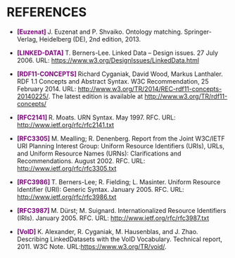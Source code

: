 # REFERENCES 

* **<span style="color:purple"> [Euzenat] </span>** J. Euzenat and P. Shvaiko. Ontology matching. Springer-Verlag, Heidelberg (DE), 2nd edition, 2013.

* **<span style="color:purple"> [LINKED-DATA] </span>** T. Berners-Lee. Linked Data – Design issues. 27 July 2006. URL: https://www.w3.org/DesignIssues/LinkedData.html <br>

* **<span style="color:purple"> [RDF11-CONCEPTS] </span>**  Richard Cyganiak, David Wood, Markus Lanthaler. RDF 1.1 Concepts and Abstract Syntax. W3C Recommendation, 25 February 2014. URL: http://www.w3.org/TR/2014/REC-rdf11-concepts-20140225/. The latest edition is available at http://www.w3.org/TR/rdf11-concepts/ <br>

* **<span style="color:purple"> [RFC2141] </span>** R. Moats. URN Syntax. May 1997. RFC. URL: http://www.ietf.org/rfc/rfc2141.txt <br>

* **<span style="color:purple"> [RFC3305] </span>** M. Mealling; R. Denenberg. Report from the Joint W3C/IETF URI Planning Interest Group: Uniform Resource Identifiers (URIs), URLs, and Uniform Resource Names (URNs): Clarifications and Recommendations. August 2002. RFC. URL: http://www.ietf.org/rfc/rfc3305.txt

* **<span style="color:purple"> [RFC3986] </span>** T. Berners-Lee; R. Fielding; L. Masinter. Uniform Resource Identifier (URI): Generic Syntax. January 2005. RFC. URL: http://www.ietf.org/rfc/rfc3986.txt

* **<span style="color:purple"> [RFC3987] </span>** M. Dürst; M. Suignard. Internationalized Resource Identifiers (IRIs). January 2005. RFC. URL: http://www.ietf.org/rfc/rfc3987.txt

* **<span style="color:purple"> [VoID] </span>**  K. Alexander, R. Cyganiak, M. Hausenblas, and J. Zhao. Describing LinkedDatasets with the VoID Vocabulary.  Technical report, 2011.  W3C Note. URL:https://www.w3.org/TR/void/. <br>
